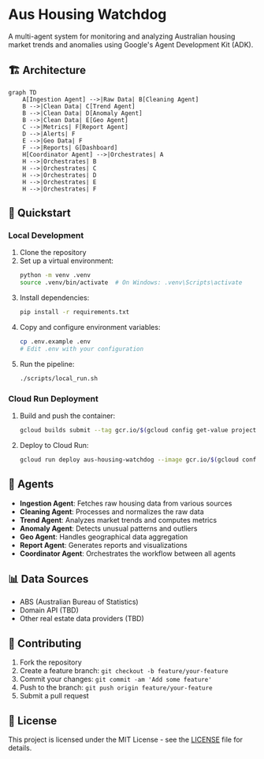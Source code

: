 # Aus Housing Watchdog

A multi-agent system for monitoring and analyzing Australian housing market trends and anomalies using Google's Agent Development Kit (ADK).

## 🏗️ Architecture

```mermaid
graph TD
    A[Ingestion Agent] -->|Raw Data| B[Cleaning Agent]
    B -->|Clean Data| C[Trend Agent]
    B -->|Clean Data| D[Anomaly Agent]
    B -->|Clean Data| E[Geo Agent]
    C -->|Metrics| F[Report Agent]
    D -->|Alerts| F
    E -->|Geo Data| F
    F -->|Reports| G[Dashboard]
    H[Coordinator Agent] -->|Orchestrates| A
    H -->|Orchestrates| B
    H -->|Orchestrates| C
    H -->|Orchestrates| D
    H -->|Orchestrates| E
    H -->|Orchestrates| F
```

## 🚀 Quickstart

### Local Development

1. Clone the repository
2. Set up a virtual environment:
   ```bash
   python -m venv .venv
   source .venv/bin/activate  # On Windows: .venv\Scripts\activate
   ```
3. Install dependencies:
   ```bash
   pip install -r requirements.txt
   ```
4. Copy and configure environment variables:
   ```bash
   cp .env.example .env
   # Edit .env with your configuration
   ```
5. Run the pipeline:
   ```bash
   ./scripts/local_run.sh
   ```

### Cloud Run Deployment

1. Build and push the container:
   ```bash
   gcloud builds submit --tag gcr.io/$(gcloud config get-value project)/aus-housing-watchdog
   ```
2. Deploy to Cloud Run:
   ```bash
   gcloud run deploy aus-housing-watchdog --image gcr.io/$(gcloud config get-value project)/aus-housing-watchdog
   ```

## 🤖 Agents

- **Ingestion Agent**: Fetches raw housing data from various sources
- **Cleaning Agent**: Processes and normalizes the raw data
- **Trend Agent**: Analyzes market trends and computes metrics
- **Anomaly Agent**: Detects unusual patterns and outliers
- **Geo Agent**: Handles geographical data aggregation
- **Report Agent**: Generates reports and visualizations
- **Coordinator Agent**: Orchestrates the workflow between all agents

## 📊 Data Sources

- ABS (Australian Bureau of Statistics)
- Domain API (TBD)
- Other real estate data providers (TBD)

## 🤝 Contributing

1. Fork the repository
2. Create a feature branch: `git checkout -b feature/your-feature`
3. Commit your changes: `git commit -am 'Add some feature'`
4. Push to the branch: `git push origin feature/your-feature`
5. Submit a pull request

## 📝 License

This project is licensed under the MIT License - see the [LICENSE](LICENSE) file for details.
